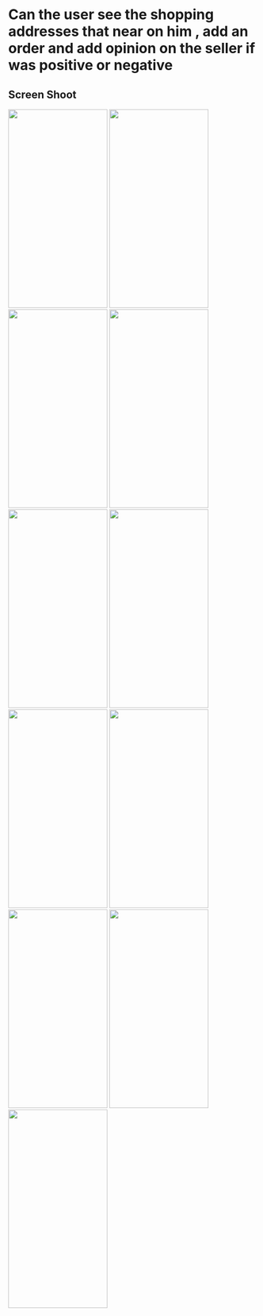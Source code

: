# Can the user see the shopping addresses that near on him , add an order and add opinion on the seller if was positive or negative

## Screen Shoot
<img src = "https://user-images.githubusercontent.com/53982895/191855237-084d4c73-ed82-4669-927e-e47e17de65c8.png" width = "200" height = "400"> <img src = "https://user-images.githubusercontent.com/53982895/191855240-896c6204-f4d8-4dc8-bb54-bbc571a8288e.png" width = "200" height = "400">
<img src = "https://user-images.githubusercontent.com/53982895/191855244-bd0d31fd-f671-47ad-aa6e-c6ff59d70b7a.png" width = "200" height = "400"> <img src = "https://user-images.githubusercontent.com/53982895/191855485-69505178-7e11-4a20-881f-a818bd912da5.png" width = "200" height = "400">
<img src = "https://user-images.githubusercontent.com/53982895/191855591-2e8d2fa0-1048-4c20-830e-84d45105e0ec.png" width = "200" height = "400"> <img src = "https://user-images.githubusercontent.com/53982895/191855699-4aed1edd-9e0d-4494-af7f-c59c81b36458.png" width = "200" height = "400">
<img src = "https://user-images.githubusercontent.com/53982895/191854880-a154bad0-ee2f-4f6e-ac1f-8c3efc2d6663.png" width = "200" height = "400"> <img src = "https://user-images.githubusercontent.com/53982895/191854977-b44f986a-c359-4f9c-b0ae-68663a21c4ff.png" width = "200" height = "400">
<img src = "https://user-images.githubusercontent.com/53982895/191855099-1092a691-f804-4411-a577-a69013fd7fb6.png" width = "200" height = "400"> <img src = "https://user-images.githubusercontent.com/53982895/191855188-7c6ff2d4-d4a4-4c23-a723-55e4190ac040.png" width = "200" height = "400">
<img src = "https://user-images.githubusercontent.com/53982895/191855201-c2ed14de-3cee-4061-bf2b-98f8b17d5dc8.png" width = "200" height = "400">

